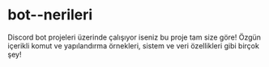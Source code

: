 # bot--nerileri
Discord bot projeleri üzerinde çalışıyor iseniz bu proje tam size göre! Özgün içerikli komut ve yapılandırma örnekleri, sistem ve veri özellikleri gibi birçok şey!
